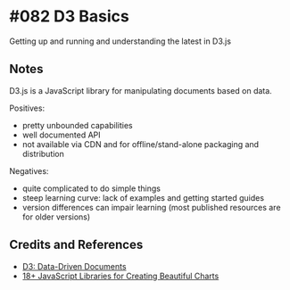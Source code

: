 # #082 D3 Basics

Getting up and running and understanding the latest in D3.js

## Notes

D3.js is a JavaScript library for manipulating documents based on data.

Positives:

* pretty unbounded capabilities
* well documented API
* not available via CDN and for offline/stand-alone packaging and distribution

Negatives:

* quite complicated to do simple things
* steep learning curve: lack of examples and getting started guides
* version differences can impair learning (most published resources are for older versions)


## Credits and References

* [D3: Data-Driven Documents](https://d3js.org/)
* [18+ JavaScript Libraries for Creating Beautiful Charts](https://www.sitepoint.com/best-javascript-charting-libraries/)
